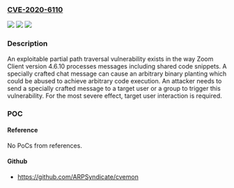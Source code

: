 ### [CVE-2020-6110](https://cve.mitre.org/cgi-bin/cvename.cgi?name=CVE-2020-6110)
![](https://img.shields.io/static/v1?label=Product&message=Zoom&color=blue)
![](https://img.shields.io/static/v1?label=Version&message=n%2Fa&color=blue)
![](https://img.shields.io/static/v1?label=Vulnerability&message=CWE-22%3A%20Improper%20Limitation%20of%20a%20Pathname%20to%20a%20Restricted%20Directory%20('Path%20Traversal')&color=brighgreen)

### Description

An exploitable partial path traversal vulnerability exists in the way Zoom Client version 4.6.10 processes messages including shared code snippets. A specially crafted chat message can cause an arbitrary binary planting which could be abused to achieve arbitrary code execution. An attacker needs to send a specially crafted message to a target user or a group to trigger this vulnerability. For the most severe effect, target user interaction is required.

### POC

#### Reference
No PoCs from references.

#### Github
- https://github.com/ARPSyndicate/cvemon

